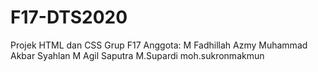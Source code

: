 # F17-DTS2020
Projek HTML dan CSS Grup F17
Anggota: M Fadhillah Azmy
         Muhammad Akbar Syahlan
         M Agil Saputra
         M.Supardi
         moh.sukronmakmun
